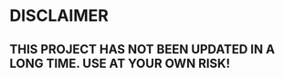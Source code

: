 # DISCLAIMER
<h2>
<strong> THIS PROJECT HAS NOT BEEN UPDATED IN A LONG TIME. USE AT YOUR OWN RISK! </strong>
</h2>
